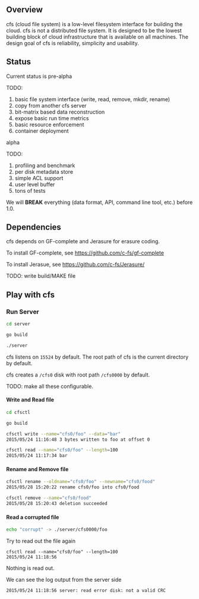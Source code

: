 ## Overview
cfs (cloud file system) is a low-level filesystem interface for building the cloud. cfs is not a distributed file system. It is designed to be the lowest building block of cloud infrastructure that is available on all machines. The design goal of cfs is reliability, simplicity and usability.

## Status

Current status is pre-alpha

TODO:

1. basic file system interface (write, read, remove, mkdir, rename)
2. copy from another cfs server
3. bit-matrix based data reconstruction
4. expose basic run time metrics
5. basic resource enforcement 
6. container deployment

alpha

TODO:

1. profiling and benchmark
2. per disk metadata store
3. simple ACL support
4. user level buffer
5. tons of tests

We will **BREAK** everything (data format, API, command line tool, etc.) before 1.0.

## Dependencies

cfs depends on GF-complete and Jerasure for erasure coding.

To install GF-complete, see https://github.com/c-fs/gf-complete

To install Jerasue, see https://github.com/c-fs/Jerasure/

TODO: write build/MAKE file

## Play with cfs

### Run Server

``` bash
cd server

go build

./server

```

cfs listens on `15524` by default. The root path of cfs is the current directory by default.

cfs creates a `/cfs0` disk with root path `/cfs0000` by default. 

TODO: make all these configurable.

#### Write and Read file

``` bash
cd cfsctl

go build

cfsctl write --name="cfs0/foo" --data="bar"
2015/05/24 11:16:48 3 bytes written to foo at offset 0

cfsctl read --name="cfs0/foo" --length=100
2015/05/24 11:17:34 bar
```

#### Rename and Remove file

``` bash
cfsctl rename --oldname="cfs0/foo" --newname="cfs0/food"
2015/05/28 15:20:22 rename cfs0/foo into cfs0/food

cfsctl remove --name="cfs0/food"
2015/05/28 15:20:43 deletion succeeded
```

#### Read a corrupted file

``` bash
echo "corrupt" -> ./server/cfs0000/foo
```

Try to read out the file again
```
cfsctl read --name="cfs0/foo" --length=100
2015/05/24 11:18:56
```

Nothing is read out.

We can see the log output from the server side

```
2015/05/24 11:18:56 server: read error disk: not a valid CRC
```
